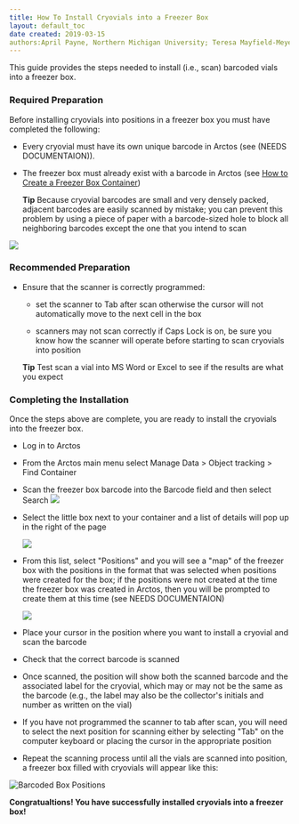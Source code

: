 ```yaml
---
title: How To Install Cryovials into a Freezer Box
layout: default_toc
date created: 2019-03-15
authors:April Payne, Northern Michigan University; Teresa Mayfield-Meyer
---
```


This guide provides the steps needed to install (i.e., scan) barcoded vials into a freezer box.

### Required Preparation

Before installing cryovials into positions in a freezer box you must have completed the following:

 * Every cryovial must have its own unique barcode in Arctos (see (NEEDS DOCUMENTAION)). 

 * The freezer box must already exist with a barcode in Arctos (see [How to Create a Freezer Box Container](https://github.com/ArctosDB/documentation-wiki/wiki/How-to-Create-a-Freezer-Box-Container))
 
     **Tip** Because cryovial barcodes are small and very densely packed, adjacent barcodes are easily scanned by mistake; you can prevent this problem by using a piece of paper with a barcode-sized hole to block all neighboring barcodes except the one that you intend to scan

  ![](https://raw.githubusercontent.com/ArctosDB/documentation-wiki/gh-pages/tutorial_images/cryovial_scanning_tool.JPG)
  
### Recommended Preparation

* Ensure that the scanner is correctly programmed:  
   * set the scanner to Tab after scan otherwise the cursor will not automatically move to the next cell in the box
   
   * scanners may not scan correctly if Caps Lock is on, be sure you know how the scanner will operate before starting to scan cryovials into position
   
   **Tip** Test scan a vial into MS Word or Excel to see if the results are what you expect
 
### Completing the Installation

Once the steps above are complete, you are ready to install the cryovials into the freezer box.

 * Log in to Arctos
 
 * From the Arctos main menu select Manage Data > Object tracking > Find Container

 * Scan the freezer box barcode into the Barcode field and then select Search
   ![](https://raw.githubusercontent.com/ArctosDB/documentation-wiki/gh-pages/tutorial_images/Find%20Container.jpg)

 * Select the little box next to your container and a list of details will pop up in the right of the page
 
    ![](https://raw.githubusercontent.com/ArctosDB/documentation-wiki/gh-pages/tutorial_images/See%20Container%20Positions.jpg)

 * From this list, select "Positions" and you will see a "map" of the freezer box with the positions in the format that was selected when positions were created for the box; if the positions were not created at the time the freezer box was created in Arctos, then you will be prompted to create them at this time (see NEEDS DOCUMENTAION)
 
   ![](https://raw.githubusercontent.com/ArctosDB/documentation-wiki/gh-pages/tutorial_images/empty%20freezer%20box%20map.JPG)

 * Place your cursor in the position where you want to install a cryovial and scan the barcode

 * Check that the correct barcode is scanned 

 * Once scanned, the position will show both the scanned barcode and the associated label for the cryovial, which may or may not be the same as the barcode (e.g., the label may also be the collector's initials and number as written on the vial)
    
 * If you have not programmed the scanner to tab after scan, you will need to select the next position for scanning either by selecting "Tab" on the computer keyboard or placing the cursor in the appropriate position

 * Repeat the scanning process until all the vials are scanned into position, a freezer box filled with cryovials will appear like this:

![Barcoded Box  Positions](https://github.com/ArctosDB/documentation-wiki/blob/master/tutorial_images/barcoded_box_positions.PNG)

**Congratualtions! You have successfully installed cryovials into a freezer box!**
